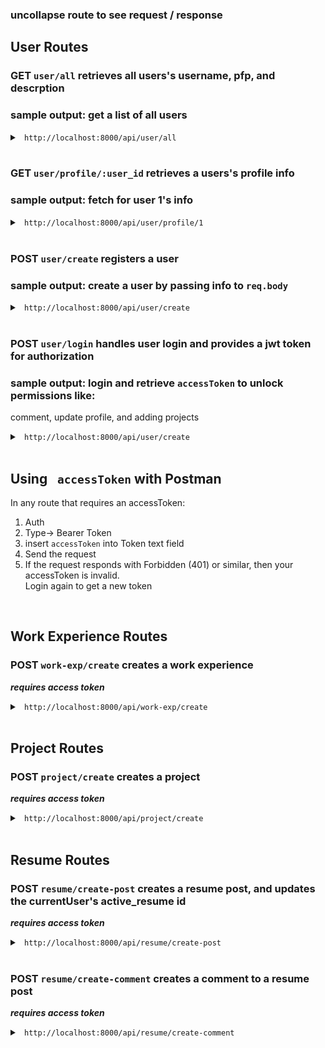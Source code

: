 ### uncollapse route to see request / response

## User Routes

### GET `user/all` retrieves all users's username, pfp, and descrption

### sample output: get a list of all users

<details>
<summary><code> http://localhost:8000/api/user/all</code> </summary>

```js
// response output
{
  users: [
    {
      username: "FBI Agent",
      profile_picture_url: null,
      description: ""
    },
    {
      username: "Butterriolu",
      profile_picture_url: "https://storage.googleapis.com/katsudon-assets/user-profiles/6306b34920cf5f80f7d0c20d/pfp.jpg",
      description: ""
    },
    ...
  ]
}
```

</details>
<br>

### GET `user/profile/:user_id` retrieves a users's profile info

### sample output: fetch for user 1's info

<details>
<summary><code> http://localhost:8000/api/user/profile/1</code> </summary>

```js
// response output
{
  profile: {
    id: 1,
    username: "Butterriolu",
    profile_picture_url: null,
    portfolio_url: "https://dli7077.github.io/portfolio/",
    description: "",
  },
  current_resume: {
    post: {
      id: 1,
      resume_url:
        "https://storage.googleapis.com/katsudon-assets/Devin%20L.%20Resume.pdf",
    },
    comments: [
      {
        comment: "Pretty good",
        likes: 0,
        user_id: 2,
        createdAt: "2022-11-13T06:31:19.348Z",
        username: "FBI Agent",
        profile_picture_url: null,
      },
      {
        comment: "Double columns is a sin",
        likes: 0,
        user_id: 2,
        createdAt: "2022-11-13T06:31:19.348Z",
        username: "FBI Agent",
        profile_picture_url: null,
      },
    ],
  },
  work_experiences: [
    {
      company: "CUNY Hunter College",
      job_title: "UTA",
      start_month: 8,
      start_year: 2022,
      end_month: null,
      end_year: null,
      bullets: [
        "Did this and that while providing something else which lead to a quantifyable change of X percent",
        "The fitness gram pacer test is a multi-aerobic capacity test that progressively gets more difficult as it continues",
      ],
      tools_used: ["C++"],
    },
    {
      company: "The Golden House",
      job_title: "Full Stack Engineer",
      start_month: 2,
      start_year: 2022,
      end_month: null,
      end_year: null,
      bullets: [
        "Engineered a full stack application to host a leaderboard displaying the achievements of 800+ users",
        "Designed scalable MongoDB schemas to accurately store user entries and character records",
        "Implemented REST APIs using Mongoose queries for data retrieval and automated user submissions",
        "Built a data migration script to migrate 700+ entries from TablePress spreadsheets into production",
        "Created an approval table to allow our moderation team to approve and modify submissions 5 times faster",
        "Performed a database backfill to reduce the runtime of an aggregation query by ~60%",
      ],
      tools_used: ["TypeScript", "JavaScript", "NodeJS", "MongoDB", "ReactJS"],
    },
  ],
  projects: [
    {
      brief: "Full stack website",
      job_title: null,
      start_month: 8,
      start_year: 2022,
      end_month: null,
      end_year: null,
      bullets: [
        "Engineered a social platform for users to compare LeetCode solutions with friends",
        "Built a server and utilizing Mongoose aggregation queries, and an user interface using ReactJS and CSS",
        "Created and published a chrome extension to automate solution submissions for authorized users",
      ],
      tools_used: ["TypeScript", "JavaScript", "NodeJS", "MongoDB", "ReactJS"],
    },
    {
      brief: "Website",
      job_title: null,
      start_month: 8,
      start_year: 2021,
      end_month: 10,
      end_year: 2021,
      bullets: [
        "Built an alternative damage calculator that estimates a characters' damage with less needed information",
        "Allowed a small community to accurately predict their characters' damage consistently within 99.5% accuracy",
        "Helped over 600 players decide on the value of an unreleased character by analyzing survey data",
        "Set the community standard for a character's damage by generating all ways their stats could be optimized",
      ],
      tools_used: ["HTML", "JavaScript", "CSS"],
    },
  ],
}
```

</details>

<br>

### POST `user/create` registers a user

### sample output: create a user by passing info to `req.body`

<details>
<summary><code> http://localhost:8000/api/user/create </code> </summary>

```js
// request body
{
  password:"dude",
  email:"dude@fakemail.com",
  password:"dudepassword"
}

// response body
{
  user: {
    id: 3,
    username: null,
    email: "dude@fakemail.com",
    profile_picture_url: null,
    portfolio_url: null,
    description: null,
    active_resume: null
  }
}
```

</details>

<br>

### POST `user/login` handles user login and provides a jwt token for authorization

### sample output: login and retrieve `accessToken` to unlock permissions like:

comment, update profile, and adding projects

<details>
<summary><code> http://localhost:8000/api/user/create </code> </summary>

```js
// request body
{
  "email": "butterriolu@fakemail.com",
  "password": "butterriolupassword"
}

// response body
{
  "user": {
    "id": 1,
    "username": "Butterriolu",
    "email": "butterriolu@fakemail.com",
    "profile_picture_url": null,
    "portfolio_url": "https://dli7077.github.io/portfolio/",
    "active_resume": 1,
    "description": "",
    "accessToken": "eyJhbGciOiJIUzI1NiIsInR5cCI6IkpXVCJ9.eyJlbWFpbCI6ImJ1dHRlcnJpb2x1QGZha2VtYWlsLmNvbSIsImlkIjoxLCJpYXQiOjE2NjgzMjQ5ODd9.bgX1PJCSRrA132U2h-oGoTbUEHMGuEhVapAjYwcm1Q4"
  }
}
```

</details>

<br>

## Using <code> accessToken</code> with Postman

In any route that requires an accessToken:

<ol>
  <li>Auth</li>
  <li>Type-> Bearer Token</li>
  <li>insert <code>accessToken</code> into Token text field</li>
  <li>Send the request</li>
  <li>If the request responds with Forbidden (401) or similar, then your accessToken is invalid. <br>Login again to get a new token</li>
</ol>

<br>

## Work Experience Routes

### POST `work-exp/create` creates a work experience

**_requires access token_**

<details>
<summary><code> http://localhost:8000/api/work-exp/create</code> </summary>

```js
// request body
{
  work_experience: {
    company: "CUNY Hunter College",
    job_title: "UTA",
    start_month: 8,
    start_year: 2022,
    end_month: null,
    end_year: null,
    bullets: [
      "Did this and that while providing something else which lead to a quantifyable change of X percent",
      "The fitness gram pacer test is a multi-aerobic capacity test that progressively gets more difficult as it continues",
    ],
    tools_used: ["C++"],
  }
}

// response body
{
  id: 6, // work experience id
  user_id: 1,
  company: "CUNY Hunter College",
  job_title: "UTA",
  start_month: 8,
  start_year: 2022,
  end_month: null,
  end_year: null,
  bullets: [
    "Did this and that while providing something else which lead to a quantifyable change of X percent",
    "The fitness gram pacer test is a multi-aerobic capacity test that progressively gets more difficult as it continues",
  ],
  tools_used: ["C++"],
  createdAt: "2022-11-13T07:54:03.010Z",
}
```

</details>
<br>

## Project Routes

### POST `project/create` creates a project

**_requires access token_**

<details>
<summary><code> http://localhost:8000/api/project/create</code> </summary>

```js
// request body
{
  project: {
    user_id: 1,
    title: "Katsudon Leetcode",
    brief: "Full stack website",
    start_month: 8,
    start_year: 2022,
    end_month: null,
    end_year: null,
    bullets: [
      "Engineered a social platform for users to compare LeetCode solutions with friends",
      "Built a server and utilizing Mongoose aggregation queries, and an user interface using ReactJS and CSS",
      "Created and published a chrome extension to automate solution submissions for authorized users",
    ],
    tools_used: ["TypeScript", "JavaScript", "NodeJS", "MongoDB", "ReactJS"],
  },
};

// response body
{
  id: 4,
  user_id: 1,
  brief: "Full stack website",
  start_month: 8,
  start_year: 2022,
  end_month: null,
  end_year: null,
  bullets: [
    "Engineered a social platform for users to compare LeetCode solutions with friends",
    "Built a server and utilizing Mongoose aggregation queries, and an user interface using ReactJS and CSS",
    "Created and published a chrome extension to automate solution submissions for authorized users",
  ],
  tools_used: ["TypeScript", "JavaScript", "NodeJS", "MongoDB", "ReactJS"],
  createdAt: "2022-11-13T07:55:57.763Z",
}
```

</details>
<br>

## Resume Routes

### POST `resume/create-post` creates a resume post, and updates the currentUser's active_resume id

**_requires access token_**

<details>
<summary><code> http://localhost:8000/api/resume/create-post</code> </summary>

```js
// request body
{
  resume_url: "https://storage.googleapis.com/katsudon-assets/Devin%20L.%20Resume.pdf"
}

// response body
{
  id: 3,
  user_id: 1,
  resume_url: "https://storage.googleapis.com/katsudon-assets/Devin%20L.%20Resume.pdf",
  createdAt: "2022-11-13T08:10:01.801Z"
}
```

</details>

<br>

### POST `resume/create-comment` creates a comment to a resume post

**_requires access token_**

<details>
<summary><code> http://localhost:8000/api/resume/create-comment</code> </summary>

```js
// request body
{
  resume_post_id: 1, // must be a valid resume_post id, can be retrieved from a resume post
  comment: "Constructive feedback"
}

// response body
{
  likes: 0,
  reply_to: null,
  id: 7,
  user_id: 1,
  resume_post_id: 1,
  comment: "Constructive feedback",
  createdAt: "2022-11-13T08:16:37.384Z"
}
```

</details>
